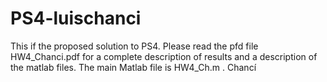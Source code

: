 # PS4-luischanci
This if the proposed  solution to PS4. Please read the pfd file HW4_Chanci.pdf for a complete description of results and a description 
of the matlab files. The main Matlab file is HW4_Ch.m .
Chancí

